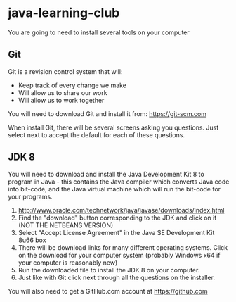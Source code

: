 # java-learning-club
You are going to need to install several tools on your computer
## Git
Git is a revision control system that will:
* Keep track of every change we make
* Will allow us to share our work
* Will allow us to work together

You will need to download Git and install it from: https://git-scm.com

When install Git, there will be several screens asking you questions. Just select next to accept the default for each of these questions.

## JDK 8
You will need to download and install the Java Development Kit 8 to program in Java - this contains the Java compiler which converts Java code into bit-code, and the Java virtual machine which will run the bit-code for your programs.

1. http://www.oracle.com/technetwork/java/javase/downloads/index.html
2. Find the "download" button corresponding to the JDK and click on it (NOT THE NETBEANS VERSION)
3. Select "Accept License Agreement" in the Java SE Development Kit 8u66 box
4. There will be download links for many different operating systems. Click on the download for your computer system (probably Windows x64	if your computer is reasonably new)
5. Run the downloaded file to install the JDK 8 on your computer.
6. Just like with Git click next through all the questions on the installer.

You will also need to get a GitHub.com account at https://github.com
